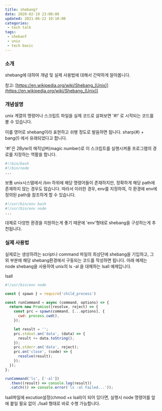 ```yaml
---
title: shebang?
date: 2020-02-19 23:00:00
updated: 2021-06-22 10:10:00
categories:
 - tech talk
tags:
 - shebanf
 - unix
 - tech basic
---
```


### 소개

shebang에 대하여 개념  및 실제 사용법에 대해서 간략하게 알아봅니다.

참고: [https://en.wikipedia.org/wiki/Shebang_(Unix)](https://en.wikipedia.org/wiki/Shebang_(Unix))

### 개념설명

unix 계열의 명령어나 스크립트 파일을 실제 코드로 살펴보면 '#!' 로 시작되는 코드를 볼 수 있습니다.

이를 영어로 shebang이라 표현하고 쉬뱅 정도로 발음하면 됩니다. sharp(#) + bang(!) 에서 유래되었다고 합니다.

'#!'은 2Byte의 매직넘버(magic number)로 이 스크립트를 실행시켜줄 프로그램의 경로를 지정하는 역활을 합니다.

```bash
#!/bin/bash
#!/bin/node
...
```

보통 unix시스템에서 /bin 하위에 해당 명령어들이 존재하지만, 정확하게 해당 path에 존재하지 않는 경우도 많습니다. 따라서 이러한 경우, env를 지정하여, 각 환경에 env에 정의된 path을 참조하게 할 수 있습니다.

```bash
#!/usr/bin/env bash
#!/usr/bin/env node
...
```

대체로 다양한 환경을 지원하는게 좋기 때문에 'env'형태로 shebang을 구성하는게 추천됩니다.

### 실제 사용법

실제로는 생성하려는 script나 command 파일의 최상단에 shebang을 기입하고, 그외 부분에 해당 shebang환경에서 구동되는 코드를 작성하면 됩니다. 아래 예제는 node shebang을 사용하여 unix의 ls -al 을 대체하는 lsall 예제입니다.

lsall

```jsx
#!/usr/bin/env node

const { spawn } = require('child_process')

const runCommand = async (command, options) => {
  return new Promise((resolve, reject) => {
    const prc = spawn(command, [...options], {
      cwd: process.cwd(),
    });

    let result = '';
    prc.stdout.on('data', (data) => {
      result += data.toString();
    });
    prc.stderr.on('data', reject);
    prc.on('close', (code) => {
      resolve(result);
    });
  });
};

runCommand('ls', ['-al'])
  .then((result) => console.log(result))
  .catch(() => console.error('ls -al Failed...'));
```

lsall파일에 excution설정(chmod +x lsall)이 되어 있다면, 실행시 node 명령어를 앞에 붙일 필요 없이 ./lsall 형태로 바로 수행 가능합니다.